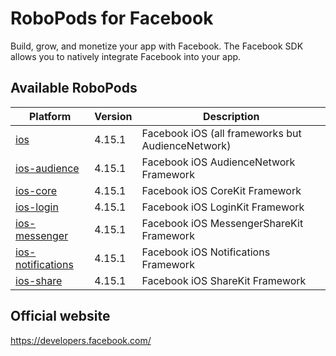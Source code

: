 # RoboPods for Facebook

Build, grow, and monetize your app with Facebook. The Facebook SDK allows you to natively integrate Facebook into your app.

## Available RoboPods

| Platform                          | Version  | Description                                         |
|-----------------------------------|----------|-----------------------------------------------------|
| [ios](ios/)                       | 4.15.1   | Facebook iOS (all frameworks but AudienceNetwork)   |
| [ios-audience](ios-audience/)     | 4.15.1   | Facebook iOS AudienceNetwork Framework              |
| [ios-core](ios-core/)             | 4.15.1   | Facebook iOS CoreKit Framework                      |
| [ios-login](ios-login/)           | 4.15.1   | Facebook iOS LoginKit Framework                     |
| [ios-messenger](ios-messenger/)   | 4.15.1   | Facebook iOS MessengerShareKit Framework            |
| [ios-notifications](ios-notifications/) | 4.15.1   | Facebook iOS Notifications Framework            |
| [ios-share](ios-share/)           | 4.15.1   | Facebook iOS ShareKit Framework                     |

## Official website

https://developers.facebook.com/